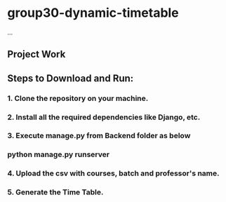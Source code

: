 # group30-dynamic-timetable
...
## Project Work
## Steps to Download and Run: 
### 1. Clone the repository on your machine.
### 2. Install all the required dependencies like Django, etc.
### 3. Execute manage.py from Backend folder as below
###          python manage.py runserver
### 4. Upload the csv with courses, batch and professor's name.
### 5. Generate the Time Table.
